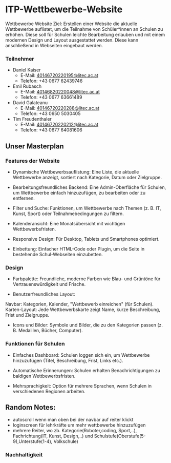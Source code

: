 # ITP-Wettbewerbe-Website

Wettbewerbe Website
Ziel: Erstellen einer Website die aktuelle Wettbewerbe auflistet, um die Teilnahme von Schüler*innen an Schulen zu erhöhen. Diese soll für Schulen leichte Bearbeitung erlauben und mit einem modernen Design und Layout ausgestattet werden. Diese kann anschließend in Webseiten eingebaut werden.

### Teilnehmer
- Daniel Kaiser
  - E-Mail: 40146720220195@litec.ac.at
  - Telefon: +43 0677 62439746
- Emil Rubasch
  - E-Mail:  40146820220048@litec.ac.at
  - Telefon: +43 0677 63661489
- David Galateanu
  - E-Mail: 40146720220288@litec.ac.at
  - Telefon: +43 0650 5030405
- Tim Freudenthaler
  - E-Mail: 40146720220212@litec.ac.at
  - Telefon: +43 0677 64081606

## Unser Masterplan

### Features der Website
- Dynamische Wettbewerbsauflistung:
Eine Liste, die aktuelle Wettbewerbe anzeigt, sortiert nach Kategorie, Datum oder Zielgruppe.

- Bearbeitungsfreundliches Backend:
Eine Admin-Oberfläche für Schulen, um Wettbewerbe einfach hinzuzufügen, zu bearbeiten oder zu entfernen.

- Filter und Suche:
Funktionen, um Wettbewerbe nach Themen (z. B. IT, Kunst, Sport) oder Teilnahmebedingungen zu filtern.

- Kalenderansicht:
Eine Monatsübersicht mit wichtigen Wettbewerbsfristen.

- Responsive Design:
Für Desktop, Tablets und Smartphones optimiert.

- Einbettung:
Einfacher HTML-Code oder Plugin, um die Seite in bestehende Schul-Webseiten einzubetten.

### Design
- Farbpalette:
Freundliche, moderne Farben wie Blau- und Grüntöne für Vertrauenswürdigkeit und Frische.

- Benutzerfreundliches Layout:

Navbar: Kategorien, Kalender, "Wettbewerb einreichen" (für Schulen).
Karten-Layout: Jede Wettbewerbskarte zeigt Name, kurze Beschreibung, Frist und Zielgruppe.

- Icons und Bilder:
Symbole und Bilder, die zu den Kategorien passen (z. B. Medaillen, Bücher, Computer).

### Funktionen für Schulen
- Einfaches Dashboard:
Schulen loggen sich ein, um Wettbewerbe hinzuzufügen (Titel, Beschreibung, Frist, Links etc.).

- Automatische Erinnerungen:
Schulen erhalten Benachrichtigungen zu baldigen Wettbewerbsfristen.

- Mehrsprachigkeit:
Option für mehrere Sprachen, wenn Schulen in verschiedenen Regionen arbeiten.

## Random Notes:

- autoscroll wenn man oben bei der navbar auf reiter klickt
- loginscreen für lehrkräfte um mehr wettbewerbe hinzuzufügen
- mehrere Reiter, wo zb. Kategorie(Roboter,coding, Sport,..), Fachrichtung(IT, Kunst, Design,..) und Schulstufe(Oberstufe(5-9),Unterstufe(1-4), Volkschule)

### Nachhaltigkeit
